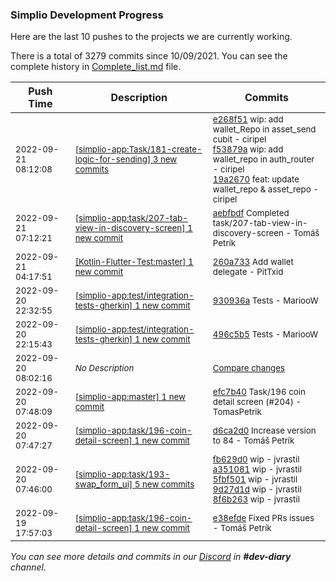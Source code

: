 
### Simplio Development Progress

Here are the last 10 pushes to the projects we are currently working.

There is a total of 3279 commits since 10/09/2021. You can see the complete history in
 [Complete_list.md](Complete_list.md) file.

| Push Time | Description | Commits |
| --- | --- | --- |
| <sub>2022-09-21 08:12:08</sub> | <sub>[[simplio-app:Task/181\-create\-logic\-for\-sending] 3 new commits](https://github.com/SimplioOfficial/simplio-app/compare/a85c8e187a26...19a2670613ec)</sub> | <sub>[e268f51](https://github.com/SimplioOfficial/simplio-app/commit/e268f518d64e144ceec46e7f5e704af02e9a3d1f) wip: add wallet_Repo in asset_send cubit - ciripel<br>[f53879a](https://github.com/SimplioOfficial/simplio-app/commit/f53879a4981553bb807d2a975e172bb9db4709f1) wip: add wallet_repo in auth_router - ciripel<br>[19a2670](https://github.com/SimplioOfficial/simplio-app/commit/19a2670613ec03635289f5899eb38937588916c3) feat: update wallet_repo & asset_repo - ciripel</sub> |
| <sub>2022-09-21 07:12:21</sub> | <sub>[[simplio-app:task/207\-tab\-view\-in\-discovery\-screen] 1 new commit](https://github.com/SimplioOfficial/simplio-app/commit/aebfbdf0c2a1e18d8764f6da601262f204d86fd0)</sub> | <sub>[aebfbdf](https://github.com/SimplioOfficial/simplio-app/commit/aebfbdf0c2a1e18d8764f6da601262f204d86fd0) Completed task/207-tab-view-in-discovery-screen - Tomáš Petrík</sub> |
| <sub>2022-09-21 04:17:51</sub> | <sub>[[Kotlin-Flutter-Test:master] 1 new commit](https://github.com/SimplioOfficial/Kotlin-Flutter-Test/commit/260a7337a9c117e5bfae94ec49e1f40649289d09)</sub> | <sub>[260a733](https://github.com/SimplioOfficial/Kotlin-Flutter-Test/commit/260a7337a9c117e5bfae94ec49e1f40649289d09) Add wallet delegate - PitTxid</sub> |
| <sub>2022-09-20 22:32:55</sub> | <sub>[[simplio-app:test/integration\-tests\-gherkin] 1 new commit](https://github.com/SimplioOfficial/simplio-app/commit/930936adcb2c553b652dc97acb3bb6ba119c032a)</sub> | <sub>[930936a](https://github.com/SimplioOfficial/simplio-app/commit/930936adcb2c553b652dc97acb3bb6ba119c032a) Tests - MariooW</sub> |
| <sub>2022-09-20 22:15:43</sub> | <sub>[[simplio-app:test/integration\-tests\-gherkin] 1 new commit](https://github.com/SimplioOfficial/simplio-app/commit/496c5b561c68b86df532e5973397c2f8a74323b0)</sub> | <sub>[496c5b5](https://github.com/SimplioOfficial/simplio-app/commit/496c5b561c68b86df532e5973397c2f8a74323b0) Tests - MariooW</sub> |
| <sub>2022-09-20 08:02:16</sub> | <sub>_No Description_</sub> | <sub>[Compare changes](https://github.com/SimplioOfficial/simplio-app/compare/8f6b263037fd...cdd41a33a1c3)</sub> |
| <sub>2022-09-20 07:48:09</sub> | <sub>[[simplio-app:master] 1 new commit](https://github.com/SimplioOfficial/simplio-app/commit/efc7b40970f16888ed02788f32b0039f37a5e45d)</sub> | <sub>[efc7b40](https://github.com/SimplioOfficial/simplio-app/commit/efc7b40970f16888ed02788f32b0039f37a5e45d) Task/196 coin detail screen (#204) - TomasPetrik</sub> |
| <sub>2022-09-20 07:47:27</sub> | <sub>[[simplio-app:task/196\-coin\-detail\-screen] 1 new commit](https://github.com/SimplioOfficial/simplio-app/commit/d6ca2d0d347761f0d08bc8b72778ee8895093140)</sub> | <sub>[d6ca2d0](https://github.com/SimplioOfficial/simplio-app/commit/d6ca2d0d347761f0d08bc8b72778ee8895093140) Increase version to 84 - Tomáš Petrík</sub> |
| <sub>2022-09-20 07:46:00</sub> | <sub>[[simplio-app:task/193\-swap\_form\_ui] 5 new commits](https://github.com/SimplioOfficial/simplio-app/compare/fb629d000fa6^...8f6b263037fd)</sub> | <sub>[fb629d0](https://github.com/SimplioOfficial/simplio-app/commit/fb629d000fa68917252431c1a634f1d9e4afc6a6) wip - jvrastil<br>[a351081](https://github.com/SimplioOfficial/simplio-app/commit/a351081d079615224ca230aed2deb6404add2d48) wip - jvrastil<br>[5fbf501](https://github.com/SimplioOfficial/simplio-app/commit/5fbf50199725d951558b346449fb76fee2d384b7) wip - jvrastil<br>[9d27d1d](https://github.com/SimplioOfficial/simplio-app/commit/9d27d1d298768bfba1b98078d9d3cc4fc002d4ad) wip - jvrastil<br>[8f6b263](https://github.com/SimplioOfficial/simplio-app/commit/8f6b263037fd8fdc0cbbd63c424acd25e85c1264) wip - jvrastil</sub> |
| <sub>2022-09-19 17:57:03</sub> | <sub>[[simplio-app:task/196\-coin\-detail\-screen] 1 new commit](https://github.com/SimplioOfficial/simplio-app/commit/e38efde627501af00d446e0442b434b8dcddc06c)</sub> | <sub>[e38efde](https://github.com/SimplioOfficial/simplio-app/commit/e38efde627501af00d446e0442b434b8dcddc06c) Fixed PRs issues - Tomáš Petrík</sub> |

_You can see more details and commits in our [Discord](https://discord.gg/aKhjuwZmdP) in **#dev-diary** channel._

